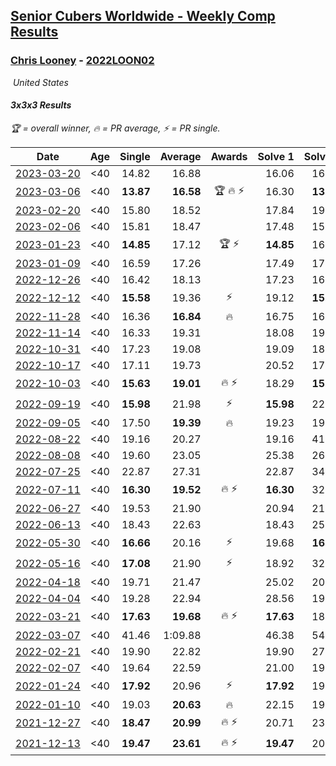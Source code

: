 <style>table {white-space: nowrap;}</style>
<link rel="stylesheet" type="text/css" href="/scw-comp/css/flags.css" />

## [Senior Cubers Worldwide - Weekly Comp Results](/scw-comp/results/)
### [Chris Looney](README.md) - [2022LOON02](https://www.worldcubeassociation.org/persons/2022LOON02?event=333)

<i class="flag flag-US" />&nbsp;United States

#### 3x3x3 Results

<span style="white-space: nowrap;">🏆 = overall winner</span>, <span style="white-space: nowrap;">🔥 = PR average</span>, <span style="white-space: nowrap;">⚡ = PR single</span>.

| Date | Age | Single | Average | Awards | Solve 1 | Solve 2 | Solve 3 | Solve 4 | Solve 5 | Video |
| :--: | :--: | --: | --: | :--: | --: | --: | --: | --: | --: | :-- |
| [2023-03-20](../../results/2023-03-20/333.md) | <40 | 14.82 | 16.88 |  | 16.06 | 16.38 | 18.19 | 14.82 | 20.02 | [Desktop](https://www.facebook.com/chris.looney/videos/616716576547749) / [Mobile](https://m.facebook.com/chris.looney/videos/616716576547749) |
| [2023-03-06](../../results/2023-03-06/333.md) | <40 | **13.87** | **16.58** | 🏆 🔥 ⚡ | 16.30 | **13.87** | 18.96 | 17.23 | 16.20 | [Desktop](https://www.facebook.com/chris.looney/videos/136226989384606) / [Mobile](https://m.facebook.com/chris.looney/videos/136226989384606) |
| [2023-02-20](../../results/2023-02-20/333.md) | <40 | 15.80 | 18.52 |  | 17.84 | 19.21 | 18.50 | 19.99 | 15.80 | [Desktop](https://www.facebook.com/chris.looney/videos/194097443251937) / [Mobile](https://m.facebook.com/chris.looney/videos/194097443251937) |
| [2023-02-06](../../results/2023-02-06/333.md) | <40 | 15.81 | 18.47 |  | 17.48 | 15.81 | 18.19 | 19.93 | 19.73 | [Desktop](https://www.facebook.com/chris.looney/videos/757203245539901) / [Mobile](https://m.facebook.com/chris.looney/videos/757203245539901) |
| [2023-01-23](../../results/2023-01-23/333.md) | <40 | **14.85** | 17.12 | 🏆 ⚡ | **14.85** | 16.59 | 17.70 | 20.48 | 17.06 | [Desktop](https://www.facebook.com/chris.looney/videos/850683686237188) / [Mobile](https://m.facebook.com/chris.looney/videos/850683686237188) |
| [2023-01-09](../../results/2023-01-09/333.md) | <40 | 16.59 | 17.26 |  | 17.49 | 17.67 | 16.62 | 16.59 | 22.45 | [Desktop](https://www.facebook.com/chris.looney/videos/559736309417916) / [Mobile](https://m.facebook.com/chris.looney/videos/559736309417916) |
| [2022-12-26](../../results/2022-12-26/333.md) | <40 | 16.42 | 18.13 |  | 17.23 | 16.42 | 21.55 | 17.80 | 19.36 | [Desktop](https://www.facebook.com/chris.looney/videos/1208135349913371) / [Mobile](https://m.facebook.com/chris.looney/videos/1208135349913371) |
| [2022-12-12](../../results/2022-12-12/333.md) | <40 | **15.58** | 19.36 | ⚡ | 19.12 | **15.58** | 20.07 | 22.08 | 18.89 | [Desktop](https://www.facebook.com/chris.looney/videos/857582122249635) / [Mobile](https://m.facebook.com/chris.looney/videos/857582122249635) |
| [2022-11-28](../../results/2022-11-28/333.md) | <40 | 16.36 | **16.84** | 🔥 | 16.75 | 16.39 | 19.27 | 16.36 | 17.37 | [Desktop](https://www.facebook.com/chris.looney/videos/468799915324942) / [Mobile](https://m.facebook.com/chris.looney/videos/468799915324942) |
| [2022-11-14](../../results/2022-11-14/333.md) | <40 | 16.33 | 19.31 |  | 18.08 | 19.40 | 20.44 | 21.28 | 16.33 | [Desktop](https://www.facebook.com/chris.looney/videos/837048330867661) / [Mobile](https://m.facebook.com/chris.looney/videos/837048330867661) |
| [2022-10-31](../../results/2022-10-31/333.md) | <40 | 17.23 | 19.08 |  | 19.09 | 18.30 | 39.62 | 19.86 | 17.23 | [Desktop](https://www.facebook.com/chris.looney/videos/529313888719927) / [Mobile](https://m.facebook.com/chris.looney/videos/529313888719927) |
| [2022-10-17](../../results/2022-10-17/333.md) | <40 | 17.11 | 19.73 |  | 20.52 | 17.11 | 19.34 | 20.66 | 19.32 | [Desktop](https://www.facebook.com/chris.looney/videos/653634846264083) / [Mobile](https://m.facebook.com/chris.looney/videos/653634846264083) |
| [2022-10-03](../../results/2022-10-03/333.md) | <40 | **15.63** | **19.01** | 🔥 ⚡ | 18.29 | **15.63** | 18.09 | 20.64 | 23.18 | [Desktop](https://www.facebook.com/chris.looney/videos/8602440363101216) / [Mobile](https://m.facebook.com/chris.looney/videos/8602440363101216) |
| [2022-09-19](../../results/2022-09-19/333.md) | <40 | **15.98** | 21.98 | ⚡ | **15.98** | 22.02 | 24.11 | 19.80 | 36.38 | [Desktop](https://www.facebook.com/chris.looney/videos/632279908618920) / [Mobile](https://m.facebook.com/chris.looney/videos/632279908618920) |
| [2022-09-05](../../results/2022-09-05/333.md) | <40 | 17.50 | **19.39** | 🔥 | 19.23 | 19.97 | 19.93 | 17.50 | 19.02 | [Desktop](https://www.facebook.com/chris.looney/videos/790004042120579) / [Mobile](https://m.facebook.com/chris.looney/videos/790004042120579) |
| [2022-08-22](../../results/2022-08-22/333.md) | <40 | 19.16 | 20.27 |  | 19.16 | 41.48 | 19.94 | 20.58 | 20.28 | [Desktop](https://www.facebook.com/chris.looney/videos/629180228574822) / [Mobile](https://m.facebook.com/chris.looney/videos/629180228574822) |
| [2022-08-08](../../results/2022-08-08/333.md) | <40 | 19.60 | 23.05 |  | 25.38 | 26.09 | 19.60 | 21.90 | 21.86 | [Desktop](https://www.facebook.com/chris.looney/videos/641971087049970) / [Mobile](https://m.facebook.com/chris.looney/videos/641971087049970) |
| [2022-07-25](../../results/2022-07-25/333.md) | <40 | 22.87 | 27.31 |  | 22.87 | 34.21 | 23.83 | 30.66 | 27.45 | [Desktop](https://www.facebook.com/chris.looney/videos/1202987520283776) / [Mobile](https://m.facebook.com/chris.looney/videos/1202987520283776) |
| [2022-07-11](../../results/2022-07-11/333.md) | <40 | **16.30** | **19.52** | 🔥 ⚡ | **16.30** | 32.80 | 18.00 | 18.15 | 22.40 | [Desktop](https://www.facebook.com/chris.looney/videos/494148799182142) / [Mobile](https://m.facebook.com/chris.looney/videos/494148799182142) |
| [2022-06-27](../../results/2022-06-27/333.md) | <40 | 19.53 | 21.90 |  | 20.94 | 21.73 | 25.58 | 19.53 | 23.04 | [Desktop](https://www.facebook.com/chris.looney/videos/758446088528862) / [Mobile](https://m.facebook.com/chris.looney/videos/758446088528862) |
| [2022-06-13](../../results/2022-06-13/333.md) | <40 | 18.43 | 22.63 |  | 18.43 | 25.61 | 21.35 | 25.21 | 21.33 | [Desktop](https://www.facebook.com/chris.looney/videos/742313190225884) / [Mobile](https://m.facebook.com/chris.looney/videos/742313190225884) |
| [2022-05-30](../../results/2022-05-30/333.md) | <40 | **16.66** | 20.16 | ⚡ | 19.68 | **16.66** | 17.98 | 22.82 | 51.45 | [Desktop](https://www.facebook.com/chris.looney/videos/703475850946621) / [Mobile](https://m.facebook.com/chris.looney/videos/703475850946621) |
| [2022-05-16](../../results/2022-05-16/333.md) | <40 | **17.08** | 21.90 | ⚡ | 18.92 | 32.15 | 21.63 | **17.08** | 25.15 | [Desktop](https://www.facebook.com/chris.looney/videos/1090116361852711) / [Mobile](https://m.facebook.com/chris.looney/videos/1090116361852711) |
| [2022-04-18](../../results/2022-04-18/333.md) | <40 | 19.71 | 21.47 |  | 25.02 | 20.56 | 19.71 | 23.04 | 20.80 | [Desktop](https://www.facebook.com/chris.looney/videos/719263949262190) / [Mobile](https://m.facebook.com/chris.looney/videos/719263949262190) |
| [2022-04-04](../../results/2022-04-04/333.md) | <40 | 19.28 | 22.94 |  | 28.56 | 19.28 | 19.43 | 29.61 | 20.84 | [Desktop](https://www.facebook.com/chris.looney/videos/1075499716657285) / [Mobile](https://m.facebook.com/chris.looney/videos/1075499716657285) |
| [2022-03-21](../../results/2022-03-21/333.md) | <40 | **17.63** | **19.68** | 🔥 ⚡ | **17.63** | 18.64 | 22.10 | 18.31 | 26.08 | [Desktop](https://www.facebook.com/chris.looney/videos/702847657401796) / [Mobile](https://m.facebook.com/chris.looney/videos/702847657401796) |
| [2022-03-07](../../results/2022-03-07/333.md) | <40 | 41.46 | 1:09.88 |  | 46.38 | 54.40 | 1:55.47 | 1:48.87 | 41.46 | [Desktop](https://www.facebook.com/chris.looney/videos/482877963316828) / [Mobile](https://m.facebook.com/chris.looney/videos/482877963316828) |
| [2022-02-21](../../results/2022-02-21/333.md) | <40 | 19.90 | 22.82 |  | 19.90 | 27.18 | 22.86 | 21.82 | 23.77 | [Desktop](https://www.facebook.com/chris.looney/videos/489383352699595) / [Mobile](https://m.facebook.com/chris.looney/videos/489383352699595) |
| [2022-02-07](../../results/2022-02-07/333.md) | <40 | 19.64 | 22.59 |  | 21.00 | 19.64 | 23.89 | 22.89 | 38.13 | [Desktop](https://www.facebook.com/chris.looney/videos/326495192748566) / [Mobile](https://m.facebook.com/chris.looney/videos/326495192748566) |
| [2022-01-24](../../results/2022-01-24/333.md) | <40 | **17.92** | 20.96 | ⚡ | **17.92** | 19.80 | 21.98 | DNF | 21.11 | [Desktop](https://www.facebook.com/chris.looney/videos/1357402214713795) / [Mobile](https://m.facebook.com/chris.looney/videos/1357402214713795) |
| [2022-01-10](../../results/2022-01-10/333.md) | <40 | 19.03 | **20.63** | 🔥 | 22.15 | 19.88 | 19.87 | 19.03 | DNF | [Desktop](https://www.facebook.com/chris.looney/videos/5106588689364805) / [Mobile](https://m.facebook.com/chris.looney/videos/5106588689364805) |
| [2021-12-27](../../results/2021-12-27/333.md) | <40 | **18.47** | **20.99** | 🔥 ⚡ | 20.71 | 23.55 | 19.46 | **18.47** | 22.79 | [Desktop](https://www.facebook.com/chris.looney/videos/633134034472753) / [Mobile](https://m.facebook.com/chris.looney/videos/633134034472753) |
| [2021-12-13](../../results/2021-12-13/333.md) | <40 | **19.47** | **23.61** | 🔥 ⚡ | **19.47** | 20.47 | 25.27 | DNF | 25.10 | [Desktop](https://www.facebook.com/chris.looney/videos/5748838128576206) / [Mobile](https://m.facebook.com/chris.looney/videos/5748838128576206) |


<!-- Global site tag (gtag.js) - Google Analytics -->
<script async src="https://www.googletagmanager.com/gtag/js?id=UA-86348435-3"></script>
<script>window.dataLayer = window.dataLayer || []; function gtag() {dataLayer.push(arguments);} gtag('js', new Date()); gtag('config', 'UA-86348435-3');</script>

